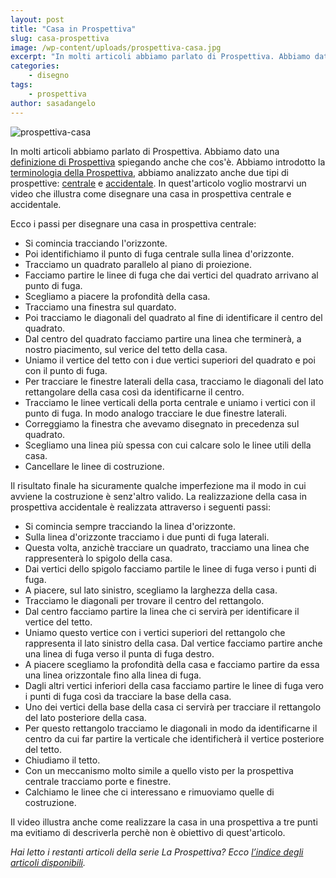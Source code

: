 ```yaml
---
layout: post
title: "Casa in Prospettiva"
slug: casa-prospettiva
image: /wp-content/uploads/prospettiva-casa.jpg
excerpt: "In molti articoli abbiamo parlato di Prospettiva. Abbiamo dato una definizione di Prospettiva spiegando anche che cos&#039;è. Abbiamo introdotto la"
categories:
    - disegno
tags:
    - prospettiva
author: sasadangelo
---
```


![prospettiva-casa](https://www.disegnoepittura.it/wp-content/uploads/prospettiva-casa.jpg "prospettiva-casa")

In molti articoli abbiamo parlato di Prospettiva. Abbiamo dato una [definizione di Prospettiva](https://www.disegnoepittura.it/composizione-prospettiva/) spiegando anche che cos'è. Abbiamo introdotto la [terminologia della Prospettiva](https://www.disegnoepittura.it/prospettiva-terminologia-sapere/), abbiamo analizzato anche due tipi di prospettive: [centrale](https://www.disegnoepittura.it/prospettiva-centrale/) e [accidentale](https://www.disegnoepittura.it/prospettiva-accidentale/). In quest'articolo voglio mostrarvi un video che illustra come disegnare una casa in prospettiva centrale e accidentale.

Ecco i passi per disegnare una casa in prospettiva centrale:

- Si comincia tracciando l'orizzonte.
- Poi identifichiamo il punto di fuga centrale sulla linea d'orizzonte.
- Tracciamo un quadrato parallelo al piano di proiezione.
- Facciamo partire le linee di fuga che dai vertici del quadrato arrivano al punto di fuga.
- Scegliamo a piacere la profondità della casa.
- Tracciamo una finestra sul quardato.
- Poi tracciamo le diagonali del quadrato al fine di identificare il centro del quadrato.
- Dal centro del quadrato facciamo partire una linea che terminerà, a nostro piacimento, sul verice del tetto della casa.
- Uniamo il vertice del tetto con i due vertici superiori del quadrato e poi con il punto di fuga.
- Per tracciare le finestre laterali della casa, tracciamo le diagonali del lato rettangolare della casa così da identificarne il centro.
- Tracciamo le linee verticali della porta centrale e uniamo i vertici con il punto di fuga. In modo analogo tracciare le due finestre laterali.
- Correggiamo la finestra che avevamo disegnato in precedenza sul quadrato.
- Scegliamo una linea più spessa con cui calcare solo le linee utili della casa.
- Cancellare le linee di costruzione.

Il risultato finale ha sicuramente qualche imperfezione ma il modo in cui avviene la costruzione è senz'altro valido. La realizzazione della casa in prospettiva accidentale è realizzata attraverso i seguenti passi:

- Si comincia sempre tracciando la linea d'orizzonte.
- Sulla linea d'orizzonte tracciamo i due punti di fuga laterali.
- Questa volta, anzichè tracciare un quadrato, tracciamo una linea che rappresenterà lo spigolo della casa.
- Dai vertici dello spigolo facciamo partile le linee di fuga verso i punti di fuga.
- A piacere, sul lato sinistro, scegliamo la larghezza della casa.
- Tracciamo le diagonali per trovare il centro del rettangolo.
- Dal centro facciamo partire la linea che ci servirà per identificare il vertice del tetto.
- Uniamo questo vertice con i vertici superiori del rettangolo che rappresenta il lato sinistro della casa. Dal vertice facciamo partire anche una linea di fuga verso il punta di fuga destro.
- A piacere scegliamo la profondità della casa e facciamo partire da essa una linea orizzontale fino alla linea di fuga.
- Dagli altri vertici inferiori della casa facciamo partire le linee di fuga vero i punti di fuga così da tracciare la base della casa.
- Uno dei vertici della base della casa ci servirà per tracciare il rettangolo del lato posteriore della casa.
- Per questo rettangolo tracciamo le diagonali in modo da identificarne il centro da cui far partire la verticale che identificherà il vertice posteriore del tetto.
- Chiudiamo il tetto.
- Con un meccanismo molto simile a quello visto per la prospettiva centrale tracciamo porte e finestre.
- Calchiamo le linee che ci interessano e rimuoviamo quelle di costruzione.

Il video illustra anche come realizzare la casa in una prospettiva a tre punti ma evitiamo di descriverla perchè non è obiettivo di quest'articolo.

_Hai letto i restanti articoli della serie La Prospettiva? Ecco [l’indice degli articoli disponibili](https://www.disegnoepittura.it/prospettiva/ "La Prospettiva")._
